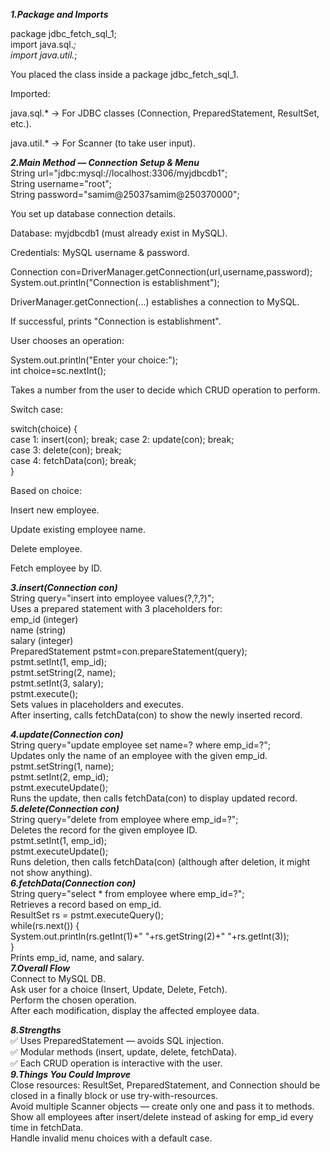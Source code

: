***1.Package and Imports***  
 
  
package jdbc_fetch_sql_1;  
import java.sql.*;  
import java.util.*;  

  
You placed the class inside a package jdbc_fetch_sql_1.  

Imported:  

java.sql.* → For JDBC classes (Connection, PreparedStatement, ResultSet, etc.).  

java.util.* → For Scanner (to take user input).  

***2.Main Method — Connection Setup & Menu***  
String url="jdbc:mysql://localhost:3306/myjdbcdb1";  
String username="root";  
String password="samim@25037samim@250370000";  


You set up database connection details.  

Database: myjdbcdb1 (must already exist in MySQL).  

Credentials: MySQL username & password.  

Connection con=DriverManager.getConnection(url,username,password);  
System.out.println("Connection is establishment");  


DriverManager.getConnection(...) establishes a connection to MySQL.  

If successful, prints "Connection is establishment".  

User chooses an operation:  

System.out.println("Enter your choice:");  
int choice=sc.nextInt();  


Takes a number from the user to decide which CRUD operation to perform.  

Switch case:  

switch(choice) {  
    case 1: insert(con); break;
  case 2: update(con); break;  
  case 3: delete(con); break;  
  case 4: fetchData(con); break;  
}  


Based on choice:  

Insert new employee.  

Update existing employee name.  
 
Delete employee.  

Fetch employee by ID.  


***3.insert(Connection con)***  
String query="insert into employee values(?,?,?)";  
Uses a prepared statement with 3 placeholders for:  
emp_id (integer)  
name (string)  
salary (integer)  
PreparedStatement pstmt=con.prepareStatement(query);  
pstmt.setInt(1, emp_id);  
pstmt.setString(2, name);  
pstmt.setInt(3, salary);  
pstmt.execute();  
Sets values in placeholders and executes.  
After inserting, calls fetchData(con) to show the newly inserted record.  


***4.update(Connection con)***  
String query="update employee set name=? where emp_id=?";  
Updates only the name of an employee with the given emp_id.  
pstmt.setString(1, name);  
pstmt.setInt(2, emp_id);  
pstmt.executeUpdate();  
Runs the update, then calls fetchData(con) to display updated record.  
***5.delete(Connection con)***  
String query="delete from employee where emp_id=?";  
Deletes the record for the given employee ID.  
pstmt.setInt(1, emp_id);  
pstmt.executeUpdate();  
Runs deletion, then calls fetchData(con) (although after deletion, it might not show anything).  
***6.fetchData(Connection con)***  
String query="select * from employee where emp_id=?";  
Retrieves a record based on emp_id.  
ResultSet rs = pstmt.executeQuery();  
while(rs.next()) {  
  System.out.println(rs.getInt(1)+" "+rs.getString(2)+" "+rs.getInt(3));  
}  
Prints emp_id, name, and salary.  
***7.Overall Flow***  
Connect to MySQL DB.  
Ask user for a choice (Insert, Update, Delete, Fetch).  
Perform the chosen operation.  
After each modification, display the affected employee data.  


***8.Strengths***  
✅ Uses PreparedStatement — avoids SQL injection.  
✅ Modular methods (insert, update, delete, fetchData).  
✅ Each CRUD operation is interactive with the user.  
***9.Things You Could Improve***  
Close resources: ResultSet, PreparedStatement, and Connection should be closed in a finally block or use try-with-resources.  
Avoid multiple Scanner objects — create only one and pass it to methods.  
Show all employees after insert/delete instead of asking for emp_id every time in fetchData.  
Handle invalid menu choices with a default case.  

